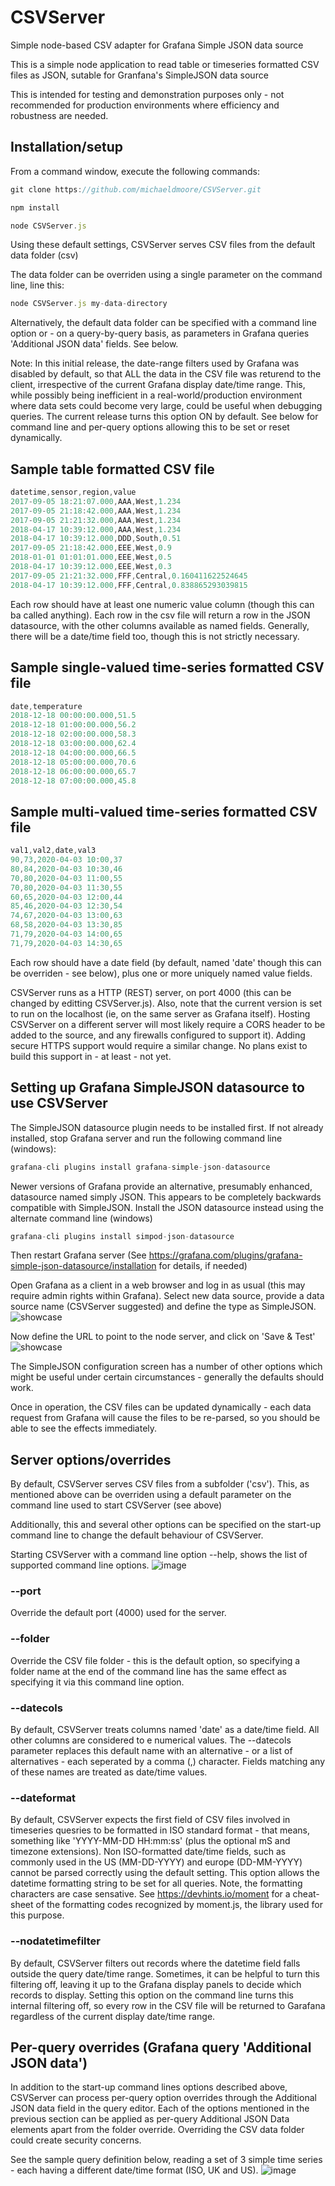 # CSVServer

Simple node-based CSV adapter for Grafana Simple JSON data source

This is a simple node application to read table or timeseries formatted CSV files as JSON, sutable for Granfana's SimpleJSON data source

This is intended for testing and demonstration purposes only - not recommended for production environments where efficiency and robustness are needed.

## Installation/setup

From a command window, execute the following commands:

```javascript
git clone https://github.com/michaeldmoore/CSVServer.git

npm install

node CSVServer.js
```

Using these default settings, CSVServer serves CSV files from the default data folder (csv)

The data folder can be overriden using a single parameter on the command line, line this:

```javascript
node CSVServer.js my-data-directory
```

Alternatively, the default data folder can be specified with a command line option or - on a query-by-query basis, as parameters in Grafana queries 'Additional JSON data' fields.  See below.

Note:  In this initial release, the date-range filters used by Grafana was disabled by default, so that ALL the data in the CSV file was returend to the client, irrespective of the current Grafana display date/time range.  This, while possibly being inefficient in a real-world/production environment where data sets could become very large, could be useful when debugging queries.  The current release turns this option ON by default.  See below for command line and per-query options allowing this to be set or reset dynamically.

## Sample table formatted CSV file

```javascript
datetime,sensor,region,value
2017-09-05 18:21:07.000,AAA,West,1.234
2017-09-05 21:18:42.000,AAA,West,1.234
2017-09-05 21:21:32.000,AAA,West,1.234
2018-04-17 10:39:12.000,AAA,West,1.234
2018-04-17 10:39:12.000,DDD,South,0.51
2017-09-05 21:18:42.000,EEE,West,0.9
2018-01-01 01:01:01.000,EEE,West,0.5
2018-04-17 10:39:12.000,EEE,West,0.3
2017-09-05 21:21:32.000,FFF,Central,0.160411622524645
2018-04-17 10:39:12.000,FFF,Central,0.838865293039815
```

Each row should have at least one numeric value column (though this can ba called anything).  Each row in the csv file will return a row in the JSON datasource, with the other columns available as named fields.  Generally, there will be a date/time field too, though this is not strictly necessary.

## Sample single-valued time-series formatted CSV file

```javascript
date,temperature
2018-12-18 00:00:00.000,51.5
2018-12-18 01:00:00.000,56.2
2018-12-18 02:00:00.000,58.3
2018-12-18 03:00:00.000,62.4
2018-12-18 04:00:00.000,66.5
2018-12-18 05:00:00.000,70.6
2018-12-18 06:00:00.000,65.7
2018-12-18 07:00:00.000,45.8
```

## Sample multi-valued time-series formatted CSV file

```javascript
val1,val2,date,val3
90,73,2020-04-03 10:00,37
80,84,2020-04-03 10:30,46
70,80,2020-04-03 11:00,55
70,80,2020-04-03 11:30,55
60,65,2020-04-03 12:00,44
85,46,2020-04-03 12:30,54
74,67,2020-04-03 13:00,63
68,58,2020-04-03 13:30,85
71,79,2020-04-03 14:00,65
71,79,2020-04-03 14:30,65
```

Each row should have a date field (by default, named 'date' though this can be overriden - see below), plus one or more uniquely named value fields.

CSVServer runs as a HTTP (REST) server, on port 4000 (this can be changed by editting CSVServer.js).  Also, note that the current version is set to run on the localhost (ie, on the same server as Grafana itself).  Hosting CSVServer on a different server will most likely require a CORS header to be added to the source, and any firewalls configured to support it).  Adding secure HTTPS support would require a similar change.  No plans exist to build this support in - at least - not yet.

## Setting up Grafana SimpleJSON datasource to use CSVServer

The SimpleJSON datasource plugin needs to be installed first.  If not already installed, stop Grafana server and run the following command line (windows):

```javascript
grafana-cli plugins install grafana-simple-json-datasource
```

Newer versions of Grafana provide an alternative, presumably enhanced, datasource named simply JSON.  This appears to be completely backwards compatible with SimpleJSON.  Install the JSON datasource instead using the alternate command line (windows)

```javascript
grafana-cli plugins install simpod-json-datasource
```

Then restart Grafana server (See <https://grafana.com/plugins/grafana-simple-json-datasource/installation> for details, if needed)

Open Grafana as a client in a web browser and log in as usual (this may require admin rights within Grafana).  Select new data source, provide a data source name (CSVServer suggested) and define the type as SimpleJSON.
![showcase](https://user-images.githubusercontent.com/3724718/50186644-141f3f00-02e1-11e9-812f-94be59ea3d92.png)

Now define the URL to point to the node server, and click on 'Save & Test'
![showcase](https://user-images.githubusercontent.com/3724718/50186753-75471280-02e1-11e9-8382-68606c0a373f.png)

The SimpleJSON configuration screen has a number of other options which might be useful under certain circumstances - generally the defaults should work.

Once in operation, the CSV files can be updated dynamically - each data request from Grafana will cause the files to be re-parsed, so you should be able to see the effects immediately.

## Server options/overrides

By default, CSVServer serves CSV files from a subfolder ('csv').  This, as mentioned above can be overriden using a default parameter on the command line used to start CSVServer (see above)

Additionally, this and several other options can be specified on the start-up command line to change the default behaviour of CSVServer.

Starting CSVServer with a command line option --help, shows the list of supported command line options.
![image](https://user-images.githubusercontent.com/3724718/78253512-67280000-74ec-11ea-8900-332e7e49ebc3.png)

### --port

Override the default port (4000) used for the server.

### --folder

Override the CSV file folder - this is the default option, so specifying a folder name at the end of the command line has the same effect as specifying it via this command line option.

### --datecols

By default, CSVServer treats columns named 'date' as a date/time field.  All other columns are considered to e numerical values.  The --datecols parameter replaces this default name with an alternative - or a list of alternatives - each seperated by a comma (,) character.  Fields matching any of these names are treated as date/time values.

### --dateformat

By default, CSVServer expects the first field of CSV files involved in timeseries quesries to be formatted in ISO standard format - that means, something like 'YYYY-MM-DD HH:mm:ss' (plus the optional mS and timezone extensions).  Non ISO-formatted date/time fields, such as commonly used in the US (MM-DD-YYYY) and europe (DD-MM-YYYY) cannot be parsed correctly using the default setting.  This option allows the datetime formatting string to be set for all queries.  Note, the formatting characters are case sensative.  See <https://devhints.io/moment> for a cheat-sheet of the formatting codes recognized by moment.js, the library used for this purpose.

### --nodatetimefilter

By default, CSVServer filters out records where the datetime field falls outside the query date/time range.  Sometimes, it can be helpful to turn this filtering off, leaving it up to the Grafana display panels to decide which records to display.  Setting this option on the command line turns this internal filtering off, so every row in the CSV file will be returned to Garafana regardless of the current display date/time range.

## Per-query overrides (Grafana query 'Additional JSON data')

In addition to the start-up command lines options described above, CSVServer can process per-query option overrides through the Additional JSON data field in the query editor.
Each of the options mentioned in the previous section can be applied as per-query Additional JSON Data elements apart from the folder override.  Overriding the CSV data folder could create security concerns.

See the sample query definition below, reading a set of 3 simple time series - each having a different date/time format (ISO, UK and US).
![image](https://user-images.githubusercontent.com/3724718/78248918-663fa000-74e5-11ea-8659-16dc5bba05b5.png)

